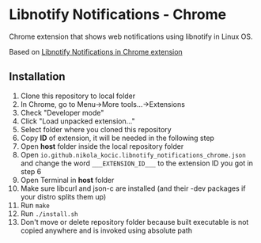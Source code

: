 # Libnotify Notifications - Chrome

Chrome extension that shows web notifications using libnotify in Linux OS.

Based on [Libnotify Notifications in Chrome extension](https://chrome.google.com/webstore/detail/libnotify-notifications-i/epckjefillidgmfmclhcbaembhpdeijg)

## Installation

1. Clone this repository to local folder
2. In Chrome, go to Menu->More tools...->Extensions
3. Check "Developer mode"
4. Click "Load unpacked extension..."
5. Select folder where you cloned this repository
6. Copy **ID** of extension, it will be needed in the following step
7. Open **host** folder inside the local repository folder
8. Open `io.github.nikola_kocic.libnotify_notifications_chrome.json` and change
   the word `___EXTENSION_ID___` to the extension ID you got in step 6
9. Open Terminal in **host** folder
10. Make sure libcurl and json-c are installed (and their -dev packages if your distro splits them up)
11. Run `make`
12. Run `./install.sh`
13. Don't move or delete repository folder because built executable is not copied anywhere
    and is invoked using absolute path
